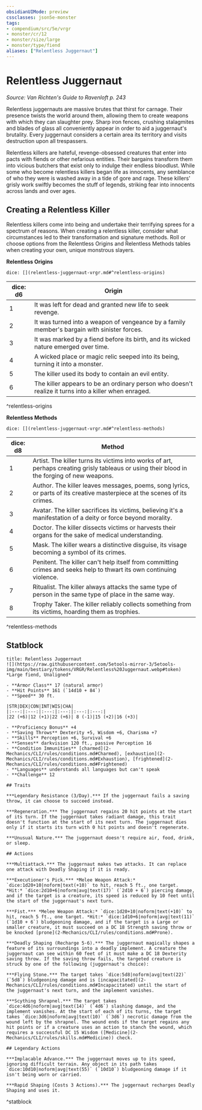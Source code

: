 ```yaml
---
obsidianUIMode: preview
cssclasses: json5e-monster
tags:
- compendium/src/5e/vrgr
- monster/cr/12
- monster/size/large
- monster/type/fiend
aliases: ["Relentless Juggernaut"]
---
```

# Relentless Juggernaut
*Source: Van Richten's Guide to Ravenloft p. 243*  

Relentless juggernauts are massive brutes that thirst for carnage. Their presence twists the world around them, allowing them to create weapons with which they can slaughter prey. Sharp iron fences, crushing stalagmites and blades of glass all conveniently appear in order to aid a juggernaut's brutality. Every juggernaut considers a certain area its territory and visits destruction upon all trespassers.

Relentless killers are hateful, revenge-obsessed creatures that enter into pacts with fiends or other nefarious entities. Their bargains transform them into vicious butchers that exist only to indulge their endless bloodlust. While some who become relentless killers began life as innocents, any semblance of who they were is washed away in a tide of gore and rage. These killers' grisly work swiftly becomes the stuff of legends, striking fear into innocents across lands and over ages.

## Creating a Relentless Killer

Relentless killers come into being and undertake their terrifying sprees for a spectrum of reasons. When creating a relentless killer, consider what circumstances led to their transformation and signature methods. Roll or choose options from the Relentless Origins and Relentless Methods tables when creating your own, unique monstrous slayers.

**Relentless Origins**

`dice: [](relentless-juggernaut-vrgr.md#^relentless-origins)`

| dice: d6 | Origin |
|----------|--------|
| 1 | It was left for dead and granted new life to seek revenge. |
| 2 | It was turned into a weapon of vengeance by a family member's bargain with sinister forces. |
| 3 | It was marked by a fiend before its birth, and its wicked nature emerged over time. |
| 4 | A wicked place or magic relic seeped into its being, turning it into a monster. |
| 5 | The killer used its body to contain an evil entity. |
| 6 | The killer appears to be an ordinary person who doesn't realize it turns into a killer when enraged. |
^relentless-origins

**Relentless Methods**

`dice: [](relentless-juggernaut-vrgr.md#^relentless-methods)`

| dice: d8 | Method |
|----------|--------|
| 1 | Artist. The killer turns its victims into works of art, perhaps creating grisly tableaus or using their blood in the forging of new weapons. |
| 2 | Author. The killer leaves messages, poems, song lyrics, or parts of its creative masterpiece at the scenes of its crimes. |
| 3 | Avatar. The killer sacrifices its victims, believing it's a manifestation of a deity or force beyond morality. |
| 4 | Doctor. The killer dissects victims or harvests their organs for the sake of medical understanding. |
| 5 | Mask. The killer wears a distinctive disguise, its visage becoming a symbol of its crimes. |
| 6 | Penitent. The killer can't help itself from committing crimes and seeks help to thwart its own continuing violence. |
| 7 | Ritualist. The killer always attacks the same type of person in the same type of place in the same way. |
| 8 | Trophy Taker. The killer reliably collects something from its victims, hoarding them as trophies. |
^relentless-methods

## Statblock

```ad-statblock
title: Relentless Juggernaut
![](https://raw.githubusercontent.com/5etools-mirror-3/5etools-img/main/bestiary/tokens/VRGR/Relentless%20Juggernaut.webp#token)
*Large fiend, Unaligned*

- **Armor Class** 17 (natural armor)
- **Hit Points** 161 (`14d10 + 84`)
- **Speed** 30 ft.

|STR|DEX|CON|INT|WIS|CHA|
|:---:|:---:|:---:|:---:|:---:|:---:|
|22 (+6)|12 (+1)|22 (+6)| 8 (-1)|15 (+2)|16 (+3)|

- **Proficiency Bonus** +4
- **Saving Throws** Dexterity +5, Wisdom +6, Charisma +7
- **Skills** Perception +6, Survival +6
- **Senses** darkvision 120 ft., passive Perception 16
- **Condition Immunities** [charmed](2-Mechanics/CLI/rules/conditions.md#Charmed), [exhaustion](2-Mechanics/CLI/rules/conditions.md#Exhaustion), [frightened](2-Mechanics/CLI/rules/conditions.md#Frightened)
- **Languages** understands all languages but can't speak
- **Challenge** 12

## Traits

***Legendary Resistance (3/Day).*** If the juggernaut fails a saving throw, it can choose to succeed instead.

***Regeneration.*** The juggernaut regains 20 hit points at the start of its turn. If the juggernaut takes radiant damage, this trait doesn't function at the start of its next turn. The juggernaut dies only if it starts its turn with 0 hit points and doesn't regenerate.

***Unusual Nature.*** The juggernaut doesn't require air, food, drink, or sleep.

## Actions

***Multiattack.*** The juggernaut makes two attacks. It can replace one attack with Deadly Shaping if it is ready.

***Executioner's Pick.*** *Melee Weapon Attack:* `dice:1d20+10|noform|text(+10)` to hit, reach 5 ft., one target. *Hit:* `dice:2d10+6|noform|avg|text(17)` (`2d10 + 6`) piercing damage, and if the target is a creature, its speed is reduced by 10 feet until the start of the juggernaut's next turn.

***Fist.*** *Melee Weapon Attack:* `dice:1d20+10|noform|text(+10)` to hit, reach 5 ft., one target. *Hit:* `dice:1d10+6|noform|avg|text(11)` (`1d10 + 6`) bludgeoning damage, and if the target is a Large or smaller creature, it must succeed on a DC 18 Strength saving throw or be knocked [prone](2-Mechanics/CLI/rules/conditions.md#Prone).

***Deadly Shaping (Recharge 5-6).*** The juggernaut magically shapes a feature of its surroundings into a deadly implement. A creature the juggernaut can see within 60 feet of it must make a DC 18 Dexterity saving throw. If the saving throw fails, the targeted creature is struck by one of the following (juggernaut's choice):

***Flying Stone.*** The target takes `dice:5d8|noform|avg|text(22)` (`5d8`) bludgeoning damage and is [incapacitated](2-Mechanics/CLI/rules/conditions.md#Incapacitated) until the start of the juggernaut's next turn, and the implement vanishes.

***Scything Shrapnel.*** The target takes `dice:4d6|noform|avg|text(14)` (`4d6`) slashing damage, and the implement vanishes. At the start of each of its turns, the target takes `dice:3d6|noform|avg|text(10)` (`3d6`) necrotic damage from the wound left by the shrapnel. The wound ends if the target regains any hit points or if a creature uses an action to stanch the wound, which requires a successful DC 15 Wisdom ([Medicine](2-Mechanics/CLI/rules/skills.md#Medicine)) check.

## Legendary Actions

***Implacable Advance.*** The juggernaut moves up to its speed, ignoring difficult terrain. Any object in its path takes `dice:10d10|noform|avg|text(55)` (`10d10`) bludgeoning damage if it isn't being worn or carried.

***Rapid Shaping (Costs 3 Actions).*** The juggernaut recharges Deadly Shaping and uses it.
```
^statblock
